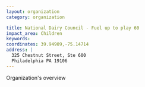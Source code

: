 ```yaml
---
layout: organization
category: organization

title: National Dairy Council - Fuel up to play 60
impact_area: Children
keywords: 
coordinates: 39.94909,-75.14714
address: |
  325 Chestnut Street, Ste 600
  Philadelphia PA 19106
---
```

Organization's overview
